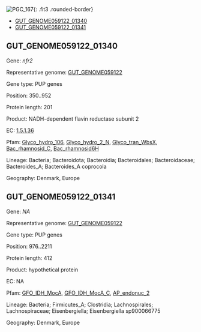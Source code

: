 ![PGC_167](../static/images/Clusters_figure/PGC_167.jpg){: .fit3 .rounded-border}

<ul id="myTab" class="nav nav-tabs">
  <li class="active">
        <a href="#tab1" data-toggle="tab">GUT_GENOME059122_01340</a>
  </li>
<li><a href="#tab2" data-toggle="tab">GUT_GENOME059122_01341</a></li>
</ul>

<div id="myTabContent" class="tab-content">
  <div class="tab-pane fade in active" id="tab1">

<h2 id="GUT_GENOME059122_01340">GUT_GENOME059122_01340</h2>
<p>Gene: <em>nfr2</em>
<p>Representative genome: <a href="https://www.ebi.ac.uk/metagenomics/genomes/MGYG-HGUT-01306">GUT_GENOME059122</a></p>
<p>Gene type: PUP genes</p>
<p>Position: 350..952</p>
<p>Protein length: 201</p>
<p>Product: NADH-dependent flavin reductase subunit 2</p>
<p>EC: <a href="https://www.brenda-enzymes.org/enzyme.php?ecno=1.5.1.36">1.5.1.36</a></p>
<p>Pfam: <a href="http://pfam.xfam.org/family/Glyco_hydro_106">Glyco_hydro_106</a>, <a href="http://pfam.xfam.org/family/Glyco_hydro_2_N">Glyco_hydro_2_N</a>, <a href="http://pfam.xfam.org/family/Glyco_tran_WbsX">Glyco_tran_WbsX</a>, <a href="http://pfam.xfam.org/family/Bac_rhamnosid_C">Bac_rhamnosid_C</a>, <a href="http://pfam.xfam.org/family/Bac_rhamnosid6H">Bac_rhamnosid6H</a></p>
<p>Lineage: Bacteria; Bacteroidota; Bacteroidia; Bacteroidales; Bacteroidaceae; Bacteroides_A; Bacteroides_A coprocola</p>
<p>Geography: Denmark, Europe</p>
  </div>

  <div class="tab-pane fade" id="tab2">

<h2 id="GUT_GENOME059122_01341">GUT_GENOME059122_01341</h2>
<p>Gene: <em>NA</em></p>
<p>Representative genome: <a href="https://www.ebi.ac.uk/metagenomics/genomes/MGYG-HGUT-03702">GUT_GENOME059122</a></p>
<p>Gene type: PUP genes</p>
<p>Position: 976..2211</p>
<p>Protein length: 412</p>
<p>Product: hypothetical protein</p>
<p>EC: NA</p>
<p>Pfam: <a href="http://pfam.xfam.org/family/GFO_IDH_MocA">GFO_IDH_MocA</a>, <a href="http://pfam.xfam.org/family/GFO_IDH_MocA_C">GFO_IDH_MocA_C</a>, <a href="http://pfam.xfam.org/family/AP_endonuc_2">AP_endonuc_2</a></p>
<p>Lineage: Bacteria; Firmicutes_A; Clostridia; Lachnospirales; Lachnospiraceae; Eisenbergiella; Eisenbergiella sp900066775</p>
<p>Geography: Denmark, Europe</p>

  </div>
</div>
